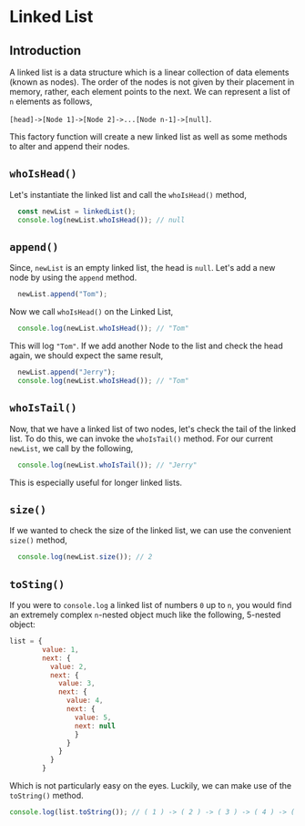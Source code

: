 # Linked List
## Introduction
A linked list is a data structure which is a linear collection of data elements (known as nodes). The order of the nodes is not given by their placement in memory, rather, each element points to the next. We can represent a list of `n` elements as follows,

`[head]->[Node 1]->[Node 2]->...[Node n-1]->[null]`.


This factory function will create a new linked list as well as some methods to alter and append their nodes.

## `whoIsHead()`
Let's instantiate the linked list and call the `whoIsHead()` method,

```js 
  const newList = linkedList();
  console.log(newList.whoIsHead()); // null  
```
## `append()`
Since, `newList` is an empty linked list, the head is `null`. Let's add a new node by using the `append` method. 

```js
  newList.append("Tom");
```

Now we call `whoIsHead()` on the Linked List,

```js
  console.log(newList.whoIsHead()); // "Tom"
```
This will log `"Tom"`. If we add another Node to the list and check the head again, we should expect the same result,

```js
  newList.append("Jerry");
  console.log(newList.whoIsHead()); // "Tom"
```

## `whoIsTail()`
Now, that we have a linked list of two nodes, let's check the tail of the linked list. To do this, we can invoke the `whoIsTail()` method. For our current `newList`, we call by the following, 

```js
  console.log(newList.whoIsTail()); // "Jerry"
```  

This is especially useful for longer linked lists.



## `size()`
If we wanted to check the size of the linked list, we can use the convenient `size()` method, 

```js 
  console.log(newList.size()); // 2
```

## `toSting()`
If you were to `console.log` a linked list of numbers `0` up to `n`, you would find an extremely complex `n`-nested object much like the following, 5-nested object:

```js
list = {
        value: 1,
        next: {
          value: 2,
          next: {
            value: 3,
            next: {
              value: 4,
              next: {
                value: 5,
                next: null
                }
              }
            }
          }
        }
```
Which is not particularly easy on the eyes. Luckily, we can make use of the `toString()` method.

``` js 
console.log(list.toString()); // ( 1 ) -> ( 2 ) -> ( 3 ) -> ( 4 ) -> ( 5 ) -> ( null ) 
```
